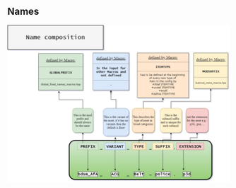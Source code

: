 
## Names

![Names explained](https://github.com/Giddius/Additions_for_Antistasi/blob/development/Info/images_github/File_Name_explained.jpeg "Names explained")
